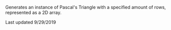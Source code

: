 Generates an instance of Pascal's Triangle with a specified amount of rows, represented as a 2D array.

Last updated 9/29/2019
